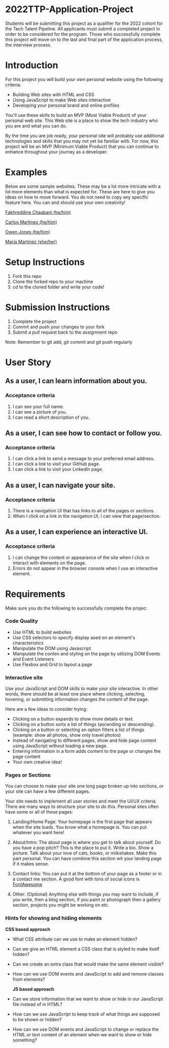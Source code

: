 # 2022TTP-Application-Project
Students will be submitting this project as a qualifier for the 2022 cohort for the Tech Talent Pipeline. 
All applicants must submit a completed project in order to be considered for the program. Those who successfully complete this project will move on to the last and final part of the application process, the interview process.

# Introduction
For this project you will build your own personal website using the following criteria:

- Building Web sites with HTML and CSS
- Using JavaScript to make Web sites interactive
- Developing your personal brand and online profiles

You'll use these skills to build an MVP (Most Viable Product) of your personal web site. This Web site is a place to show the tech industry who you are and what you can do.

By the time you are job ready, your personal site will probably use additional technologies and skills that you may not yet be familiar with. 
For now, this project will be an MVP (Minimum Viable Product) that you can continue to enhance throughout your journey as a developer.

# Examples
Below are some sample websites. These may be a lot more intricate with a lot more elements than what is expected for. These are here to give you ideas on how to move forward. You do not need to copy any specific feature here. You can and should use your own creativity!

[Fakhreddine Chaabani (he/him)](http://fakhreddinechaabani.com/)

[Carlos Martinez (he/him)](https://carlosmartinez.dev/)

[Owen Jones (he/him)](https://ojonesdev.netlify.app/)

[Maria Martinez (she/her)](https://marializa.netlify.app/)

# Setup Instructions
1. Fork this repo
2. Clone the forked repo to your machine
3. cd to the cloned folder and write your code!

# Submission Instructions

1. Complete the project
2. Commit and push your changes to your fork
3. Submit a pull request back to the assignment repo

Note: Remember to git add, git commit and git push regularly

# User Story

<h2> As a user, I can learn information about you. </h2>

### Acceptance criteria

1. I can see your full name.
2. I can see a picture of you.
3. I can read a short description of you.

<h2> As a user, I can see how to contact or follow you. </h2>

### Acceptance criteria

1. I can click a link to send a message to your preferred email address.
2. I can click a link to visit your GitHub page.
3. I can click a link to visit your LinkedIn page.

<h2> As a user, I can navigate your site. </h2>

### Acceptance criteria

1. There is a navigation UI that has links to all of the pages or sections.
2. When I click on a link in the navigation UI, I can view that page/section.

<h2> As a user, I can experience an interactive UI. </h2>

<h3> Acceptance criteria </h3>

1. I can change the content or appearance of the site when I click or interact with elements on the page.
2. Errors do not appear in the browser console when I use an interactive element.

<h1> Requirements </h1>
Make sure you do the following to successfully complete the projec:

<h3> Code Quality </h3>

- Use HTML to build websites
- Use CSS selectors to specify display ased on an element's characteristics
- Manipulate the DOM using Javascript
- Manipulate the conten and styling on the page by utilizing DOM Events and Event Listeners
- Use Flexbox and Grid to layout a page

<h3> Interactive site </h3>

Use your JavaScript and DOM skills to make your site interactive. In other words, there should be at least one place where clicking, selecting, hovering, or submitting information changes the content of the page.

Here are a few ideas to consider trying:

- Clicking on a button expands to show more details or text.
- Clicking on a button sorts a list of things (ascending or descending).
- Clicking on a button or selecting an option filters a list of things (example: show all photos, show only travel photos)
- Instead of navigating to different pages, show and hide page content using JavaScript without loading a new page.
- Entering information in a form adds content to the page or changes the page content
- Your own creative idea!
  
<h3> Pages or Sections </h3>
  
  You can choose to make your site one long page broken up into sections, or your site can have a few different pages.

Your site needs to implement all user stories and meet the UI/UX criteria. There are many ways to structure your site to do this. Personal sites often have some or all of these pages:

1. Landing/Home Page: Your homepage is the first page that appears when the site loads. You know what a homepage is. You can put whatever you want here!

2. About/Intro: The about page is where you get to talk about yourself. Do you have a pop pitch? This is the place to put it. Write a bio. Show a picture. Talk about your love of cats, books, or milkshakes. Make this part personal. You can have combine this section wit your landing page if it makes sense.

3. Contact links: You can put it at the bottom of your page as a footer or in a contact me section. A good font with tons of social icons is [FontAwesome](fontawesome.com)

4. Other: (Optional) Anything else with things you may want to include, if you write, then a blog section, if you paint or photograph then a gallery section, projects you might be working on etc.

<h3> Hints for showing and hiding elements </h3>
  
  **CSS based approach**

- What CSS attribute can we use to make an element hidden?
- Can we give an HTML element a CSS class that is styled to make itself hidden?
- Can we create an extra class that would make the same element visible?
- How can we use DOM events and JavaScript to add and remove classes from elements?

  **JS based approach**

- Can we store information that we want to show or hide in our JavaScript file instead of in HTML?
- How can we use JavaScript to keep track of what things are supposed to be shown or hidden?
- How can we use DOM events and JavaScript to change or replace the HTML or text content of an element when we want to show or hide something?

